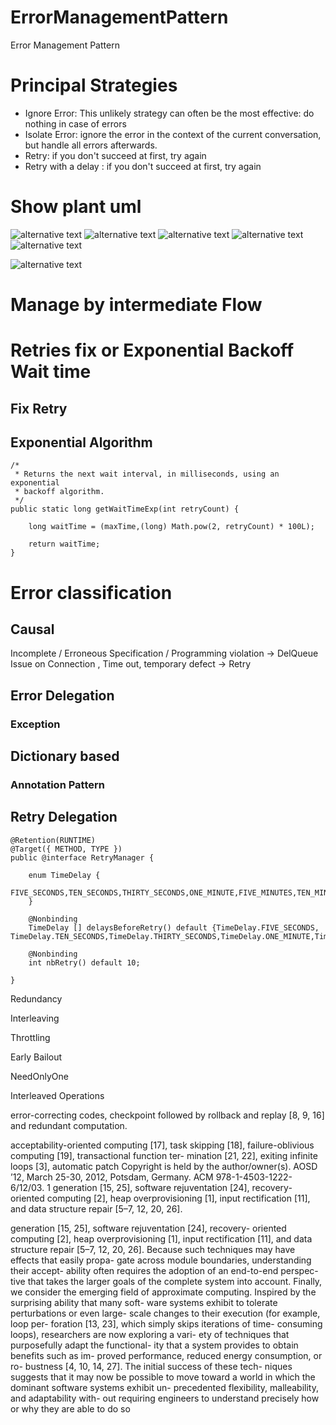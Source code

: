 # ErrorManagementPattern
Error Management Pattern

# Principal Strategies

- Ignore Error: This unlikely strategy can often be the most effective: do nothing in case of errors
- Isolate Error: ignore the error in the context of the current conversation, but handle all errors afterwards.
- Retry: if you don't succeed at first, try again
- Retry with a delay : if you don't succeed at first, try again

# Show plant uml
![alternative text](http://www.plantuml.com/plantuml/proxy?src=https://raw.github.com/buidiaconseil/ErrorManagementPattern/master/ErrorStateManagement.wsd)
![alternative text](http://www.plantuml.com/plantuml/proxy?src=https://raw.github.com/buidiaconseil/ErrorManagementPattern/master/ExplodePartitionByTime.wsd)
![alternative text](http://www.plantuml.com/plantuml/proxy?src=https://raw.github.com/buidiaconseil/ErrorManagementPattern/master/RetryConsumingStrategy.wsd)
![alternative text](http://www.plantuml.com/plantuml/proxy?src=https://raw.github.com/buidiaconseil/ErrorManagementPattern/master/RetryFlow.wsd)
![alternative text](http://www.plantuml.com/plantuml/proxy?src=https://raw.github.com/buidiaconseil/ErrorManagementPattern/master/errorFlow.wsd)

![alternative text](http://www.plantuml.com/plantuml/proxy?src=https://raw.github.com/buidiaconseil/ErrorManagementPattern/master/errorFlow2.wsd)
# Manage by intermediate Flow

# Retries fix or Exponential Backoff Wait time

## Fix Retry

## Exponential Algorithm

```
/*
 * Returns the next wait interval, in milliseconds, using an exponential
 * backoff algorithm.
 */
public static long getWaitTimeExp(int retryCount) {

    long waitTime = (maxTime,(long) Math.pow(2, retryCount) * 100L);

    return waitTime;
}
```

# Error classification

## Causal 

Incomplete / Erroneous Specification / Programming violation  -> DelQueue
Issue on Connection , Time out, temporary defect -> Retry 


## Error Delegation

### Exception 

## Dictionary based

### Annotation Pattern

## Retry Delegation

```
@Retention(RUNTIME)
@Target({ METHOD, TYPE })
public @interface RetryManager {

	enum TimeDelay {
		FIVE_SECONDS,TEN_SECONDS,THIRTY_SECONDS,ONE_MINUTE,FIVE_MINUTES,TEN_MINUTES,FIFTEEN_MINUTES,THIRTY_MINUTES,ONE_HOUR,TWO_HOURS,FIVE_HOURS
	}
	
	@Nonbinding
	TimeDelay [] delaysBeforeRetry() default {TimeDelay.FIVE_SECONDS, TimeDelay.TEN_SECONDS,TimeDelay.THIRTY_SECONDS,TimeDelay.ONE_MINUTE,TimeDelay.FIVE_MINUTES,TimeDelay.TEN_MINUTES,TimeDelay.FIFTEEN_MINUTES};

	@Nonbinding
	int nbRetry() default 10;

}

```






Redundancy

Interleaving

Throttling

Early Bailout

NeedOnlyOne

Interleaved Operations

 error-correcting
codes, checkpoint followed by rollback and replay [8, 9, 16]
and redundant computation.

acceptability-oriented  computing  [17],  task  skipping  [18],
failure-oblivious computing [19], transactional function ter-
mination [21, 22], exiting infinite loops [3], automatic patch
Copyright is held by the author/owner(s).
AOSD ’12,
March 25-30, 2012, Potsdam, Germany.
ACM 978-1-4503-1222-6/12/03.
1
generation [15, 25], software rejuventation [24], recovery-
oriented  computing  [2],  heap  overprovisioning  [1],  input
rectification [11], and data structure repair [5–7, 12, 20, 26].

generation [15, 25], software rejuventation [24], recovery-
oriented  computing  [2],  heap  overprovisioning  [1],  input
rectification [11], and data structure repair [5–7, 12, 20, 26].
Because such techniques may have effects that easily propa-
gate across module boundaries, understanding their accept-
ability often requires the adoption of an end-to-end perspec-
tive that takes the larger goals of the complete system into
account.
Finally,  we  consider  the  emerging  field  of  approximate
computing. Inspired by the surprising ability that many soft-
ware systems exhibit to tolerate perturbations or even large-
scale  changes  to  their  execution  (for  example,  loop  per-
foration  [13,  23],  which  simply  skips  iterations  of  time-
consuming  loops),  researchers  are  now  exploring  a  vari-
ety  of  techniques  that  purposefully  adapt  the  functional-
ity  that  a  system  provides  to  obtain  benefits  such  as  im-
proved  performance,  reduced  energy  consumption,  or  ro-
bustness [4, 10, 14, 27]. The initial success of these tech-
niques suggests that it may now be possible to move toward
a world in which the dominant software systems exhibit un-
precedented flexibility, malleability, and adaptability with-
out requiring engineers to understand precisely how or why
they are able to do so

